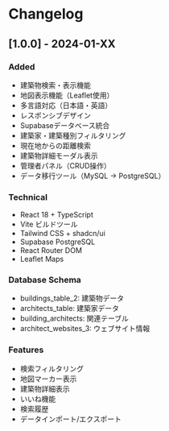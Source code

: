 # Changelog

## [1.0.0] - 2024-01-XX

### Added
- 建築物検索・表示機能
- 地図表示機能（Leaflet使用）
- 多言語対応（日本語・英語）
- レスポンシブデザイン
- Supabaseデータベース統合
- 建築家・建築種別フィルタリング
- 現在地からの距離検索
- 建築物詳細モーダル表示
- 管理者パネル（CRUD操作）
- データ移行ツール（MySQL → PostgreSQL）

### Technical
- React 18 + TypeScript
- Vite ビルドツール
- Tailwind CSS + shadcn/ui
- Supabase PostgreSQL
- React Router DOM
- Leaflet Maps

### Database Schema
- buildings_table_2: 建築物データ
- architects_table: 建築家データ
- building_architects: 関連テーブル
- architect_websites_3: ウェブサイト情報

### Features
- 検索フィルタリング
- 地図マーカー表示
- 建築物詳細表示
- いいね機能
- 検索履歴
- データインポート/エクスポート